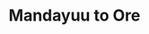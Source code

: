 --- 
title: "Mandayuu to Ore"
publishdate: "2019-4-1T16:48:46+02:00"
src: "https://365manga.net/manga/mandayuu-to-ore"
image: "https://data.365manga.net/images/thumbnails/24354-mandayuu-to-ore.jpg"
description: "Taken from DramaQueen: 1) Mandayuu and Me - Kyohei is a serious, responsible office worker while his friend, Mandayuu, is anything but. A talented, high-strung, and perpetually horny hentai artist, Mandayuu is always getting Kyohei mixed up in his hare-brained exploits. Whether it's posing for Mandayuu's comics or getting trampled by rabid fans at an anime convention, life with Mandayuu around is many things, but it's certainly never boring! 2)…"
---